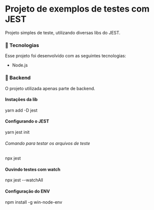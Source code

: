 # Projeto de exemplos de testes com JEST

Projeto simples de teste, utilizando diversas libs do JEST.

### 🚀 Tecnologias
Esse projeto foi desenvolvido com as seguintes tecnologias:
 - Node.js

### 🚧 Backend
O projeto utilizada apenas parte de backend.

#### Instações da lib </br>
yarn add -D jest

#### Configurando o JEST</br>
yarn jest init

###### Comando para testar os arquivos de teste </br>
npx jest

#### Ouvindo testes com watch </br>
npx jest --watchAll

#### Configuração do ENV </br>
npm install -g win-node-env
